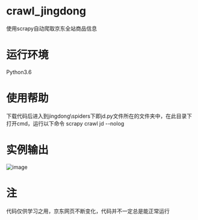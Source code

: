 # crawl_jingdong
使用scrapy自动爬取京东全站商品信息
# 运行环境
Python3.6
# 使用帮助
下载代码后进入到jingdong\spiders下即jd.py文件所在的文件夹中，在此目录下打开cmd，运行以下命令
scrapy crawl jd --nolog
# 实例输出
![image](https://github.com/vanliuteng/crawl_jingdong/blob/master/images/shuchushilie.png)
# 注
代码仅供学习之用，京东网页不断变化，代码并不一定总是能正常运行
